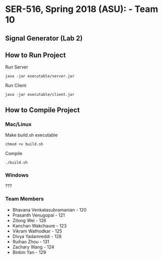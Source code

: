 # SER-516, Spring 2018 (ASU): - Team 10

## Signal Generator (Lab 2)

## How to Run Project

Run Server

    java -jar executable/server.jar
 
Run Client

    java -jar executable/client.jar

## How to Compile Project

### Mac/Linux

Make build.sh executable

    chmod +x build.sh

Compile

    ./build.sh
    
### Windows

 ???

### Team Members

* Bhavana Venkatasubramanian - 120
* Prasanth Venugopal - 121
* Zitong Wei - 126
* Kanchan Wakchaure - 123
* Vikram Wathodkar - 125
* Divya Yadamreddi - 128
* Ruihao Zhou - 131
* Zachary Wang - 124
* Binbin Yan - 129
